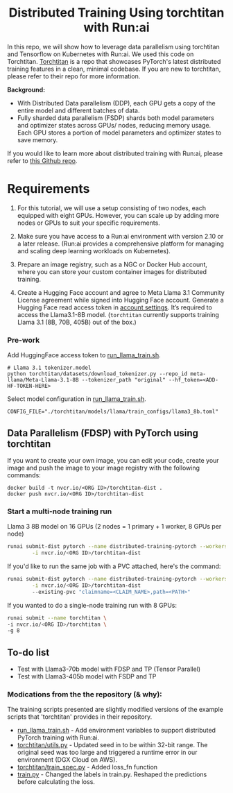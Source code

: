 <div align="center">

# Distributed Training Using torchtitan with Run:ai

</div>

In this repo, we will show how to leverage data parallelism using torchtitan and Tensorflow on Kubernetes with Run:ai. We used this code on Torchtitan. [Torchtitan](https://github.com/pytorch/torchtitan) is a repo that showcases PyTorch's latest distributed training features in a clean, minimal codebase. If you are new to torchtitan, please refer to their repo for more information. 

<b>Background:</b>
- With Distributed Data parallelism (DDP), each GPU gets a copy of the entire model and different batches of data.
- Fully sharded data parallelism (FSDP) shards both model parameters and optimizer states across GPUs/ nodes, reducing memory usage. Each GPU stores a portion of model parameters and optimizer states to save memory. 

If you would like to learn more about distributed training with Run:ai, please refer to [this Github repo](https://github.com/EkinKarabulut/distributed_training_with_runai). 

# Requirements
1. For this tutorial, we will use a setup consisting of two nodes, each equipped with eight GPUs. However, you can scale up by adding more nodes or GPUs to suit your specific requirements.

2. Make sure you have access to a Run:ai environment with version 2.10 or a later release. (Run:ai provides a comprehensive platform for managing and scaling deep learning workloads on Kubernetes).

3. Prepare an image registry, such as a NGC or Docker Hub account, where you can store your custom container images for distributed training.<br>

4. Create a Hugging Face account and agree to Meta Llama 3.1 Community License agreement while signed into Hugging Face account. Generate a Hugging Face read access token in [account settings](https://huggingface.co/settings/tokens). It’s required to access the Llama3.1-8B model. (`torchtitan` currently supports training Llama 3.1 (8B, 70B, 405B) out of the box.)


### Pre-work

Add HuggingFace access token to [run_llama_train.sh](run_llama_train.sh).
```
# Llama 3.1 tokenizer.model
python torchtitan/datasets/download_tokenizer.py --repo_id meta-llama/Meta-Llama-3.1-8B --tokenizer_path "original" --hf_token=<ADD-HF-TOKEN-HERE>
```

Select model configuration in [run_llama_train.sh](run_llama_train.sh).
```
CONFIG_FILE="./torchtitan/models/llama/train_configs/llama3_8b.toml"
```


## Data Parallelism (FDSP) with PyTorch using torchtitan
If you want to create your own image, you can edit your code, create your image and push the image to your image registry with the following commands:

```
docker build -t nvcr.io/<ORG ID>/torchtitan-dist .
docker push nvcr.io/<ORG ID>/torchtitan-dist 
```

### Start a multi-node training run
Llama 3 8B model on 16 GPUs (2 nodes = 1 primary + 1 worker, 8 GPUs per node)

```bash
runai submit-dist pytorch --name distributed-training-pytorch --workers=1 -g 8 \
        -i nvcr.io/<ORG ID>/torchtitan-dist
```
If you'd like to run the same job with a PVC attached, here's the command:

```bash
runai submit-dist pytorch --name distributed-training-pytorch --workers=1 -g 8 \
        -i nvcr.io/<ORG ID>/torchtitan-dist
        --existing-pvc "claimname=<CLAIM_NAME>,path=<PATH>" 
```

If you wanted to do a single-node training run with 8 GPUs:
```bash
runai submit --name torchtitan \
-i nvcr.io/<ORG ID>/torchtitan \
-g 8 
```

## To-do list
- Test with Llama3-70b model with FDSP and TP (Tensor Parallel)
- Test with Llama3-405b model with FSDP and TP

### Modications from the the repository (& why):

The training scripts presented are slightly modified versions of the example scripts that 'torchtitan' provides in their repository.
* [run_llama_train.sh](run_llama_train.sh) - Add environment variables to support distributed PyTorch training with Run:ai.
* [torchtitan/utils.py](torchtitan/utils.py) - Updated seed in to be within 32-bit range. The original seed was too large and triggered a runtime error in our environment (DGX Cloud on AWS).
* [torchtitan/train_spec.py](torchtitan/train_spec.py) - Added loss_fn function
* [train.py](train.py) - Changed the labels in train.py. Reshaped the predictions before calculating the loss.
